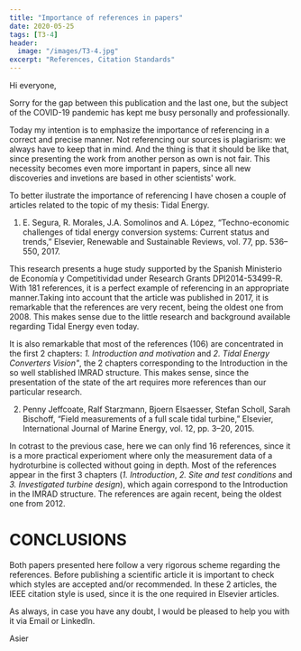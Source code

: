 ```yaml
---
title: "Importance of references in papers"
date: 2020-05-25
tags: [T3-4]
header:
  image: "/images/T3-4.jpg"
excerpt: "References, Citation Standards"
---
```

<div id="fb-root"></div>
<script async defer crossorigin="anonymous" src="https://connect.facebook.net/es_ES/sdk.js#xfbml=1&version=v7.0"></script>
Hi everyone,

Sorry for the gap between this publication and the last one, but the subject of the COVID-19 pandemic has kept me busy personally and professionally.

Today my intention is to emphasize the importance of referencing in a correct and precise manner. Not referencing our sources is plagiarism: we always have to keep that in mind. And the thing is that it should be like that, since presenting the work from another person as own is not fair. This necessity becomes even more important in papers, since all new discoveries and invetions are based in other scientists' work.

To better ilustrate the importance of referencing I have chosen a couple of articles related to the topic of my thesis: Tidal Energy.

1. E. Segura, R. Morales, J.A. Somolinos and A. López, “Techno-economic challenges of tidal energy conversion systems: Current status and trends,” Elsevier, Renewable and Sustainable Reviews, vol. 77, pp. 536–550, 2017.

This research presents a huge study supported by the Spanish Ministerio de Economía y Competitividad under Research Grants DPI2014-53499-R. With 181 references, it is a perfect example of referencing in an appropriate manner.Taking into account that the article was published in 2017, it is remarkable that the references are very recent, being the oldest one from 2008. This makes sense due to the little research and background available regarding Tidal Energy even today.

It is also remarkable that most of the references (106) are concentrated in the first 2 chapters: *1. Introduction and motivation* and *2. Tidal Energy Converters Vision"*, the 2 chapters corresponding to the Introduction in the so well stablished IMRAD structure. This makes sense, since the presentation of the state of the art requires more references than our particular research.

2. Penny Jeffcoate, Ralf Starzmann, Bjoern Elsaesser, Stefan Scholl, Sarah Bischoff, “Field measurements of a full scale tidal turbine,” Elsevier, International Journal of Marine Energy, vol. 12, pp. 3–20, 2015.

In cotrast to the previous case, here we can only find 16 references, since it is a more practical experioment where only the measurement data of a hydroturbine is collected without going in depth. Most of the references appear in the first 3 chapters (*1. Introduction*, *2. Site and test conditions* and *3. Investigated turbine design*), which again correspond to the Introduction in the IMRAD structure. The references are again recent, being the oldest one from 2012.

# CONCLUSIONS

Both papers presented here follow a very rigorous scheme regarding the references. Before publishing a scientific article it is important to check which styles are accepted and/or recommended. In these 2 articles, the IEEE citation style is used, since it is the one required in Elsevier articles.

As always, in case you have any doubt, I would be pleased to help you with it via Email or LinkedIn.


Asier

<div class="fb-comments" data-href="https://garciand.github.io/presentation/" data-numposts="5" data-width=""></div>